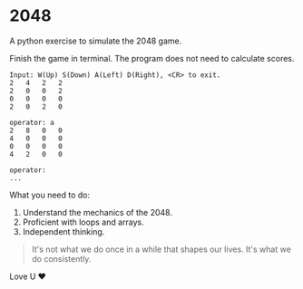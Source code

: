 # 2048
A python exercise to simulate the 2048 game.

Finish the game in terminal. The program does not need to calculate scores.

```
Input: W(Up) S(Down) A(Left) D(Right), <CR> to exit.
2	4	2	2
2	0	0	2
0	0	0  	0
2	0	2	0

operator: a
2	8	0	0
4	0  	0  	0
0	0  	0  	0
4	2  	0  	0

operator:
...
```

What you need to do:

1. Understand the mechanics of the 2048.
2. Proficient with loops and arrays.
3. Independent thinking.

>It's not what we do once in a while that shapes our lives. It's what we do consistently.

Love U ❤️
